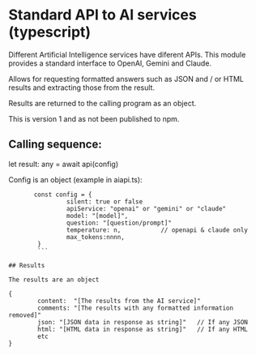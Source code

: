 # Standard  API to AI services (typescript)
 
 Different Artificial Intelligence services have diferent APIs. This module provides a standard interface to OpenAI, Gemini and Claude.

 Allows for requesting formatted answers such as JSON and / or HTML results and extracting those from the result.

 Results are returned to the calling program as an object. 

This is version 1 and as not been published to npm.

## Calling sequence: 
  let result: any = await api(config)

Config is an object  (example in aiapi.ts):  

```
       const config = {
                silent: true or false
                apiService: "openai" or "gemini" or "claude"
                model: "[model]",  
                question: "[question/prompt]"                 
                temperature: n,           // openapi & claude only
                max_tokens:nnnn,
        }
        ```
        
## Results

The results are an object

{
        content:  "[The results from the AI service]"
        comments: "[The results with any formatted information removed]"
        json: "[JSON data in response as string]"   // If any JSON
        html: "[HTML data in response as string]"   // If any HTML
        etc
}





